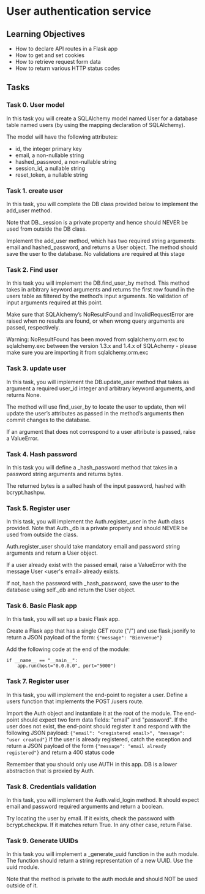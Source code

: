 # User authentication service

## Learning Objectives

- How to declare API routes in a Flask app
- How to get and set cookies
- How to retrieve request form data
- How to return various HTTP status codes

## Tasks

### Task 0. User model

In this task you will create a SQLAlchemy model named User for a database table named users (by using the mapping declaration of SQLAlchemy).

The model will have the following attributes:

- id, the integer primary key
- email, a non-nullable string
- hashed_password, a non-nullable string
- session_id, a nullable string
- reset_token, a nullable string

### Task 1. create user

In this task, you will complete the DB class provided below to implement the add_user method.

Note that DB.\_session is a private property and hence should NEVER be used from outside the DB class.

Implement the add_user method, which has two required string arguments: email and hashed_password, and returns a User object. The method should save the user to the database. No validations are required at this stage

### Task 2. Find user

In this task you will implement the DB.find_user_by method. This method takes in arbitrary keyword arguments and returns the first row found in the users table as filtered by the method’s input arguments. No validation of input arguments required at this point.

Make sure that SQLAlchemy’s NoResultFound and InvalidRequestError are raised when no results are found, or when wrong query arguments are passed, respectively.

Warning:
NoResultFound has been moved from sqlalchemy.orm.exc to sqlalchemy.exc between the version 1.3.x and 1.4.x of SQLAchemy - please make sure you are importing it from sqlalchemy.orm.exc

### Task 3. update user

In this task, you will implement the DB.update_user method that takes as argument a required user_id integer and arbitrary keyword arguments, and returns None.

The method will use find_user_by to locate the user to update, then will update the user’s attributes as passed in the method’s arguments then commit changes to the database.

If an argument that does not correspond to a user attribute is passed, raise a ValueError.

### Task 4. Hash password

In this task you will define a \_hash_password method that takes in a password string arguments and returns bytes.

The returned bytes is a salted hash of the input password, hashed with bcrypt.hashpw.

### Task 5. Register user

In this task, you will implement the Auth.register_user in the Auth class provided.
Note that Auth.\_db is a private property and should NEVER be used from outside the class.

Auth.register_user should take mandatory email and password string arguments and return a User object.

If a user already exist with the passed email, raise a ValueError with the message User <user's email> already exists.

If not, hash the password with \_hash_password, save the user to the database using self.\_db and return the User object.

### Task 6. Basic Flask app

In this task, you will set up a basic Flask app.

Create a Flask app that has a single GET route ("/") and use flask.jsonify to return a JSON payload of the form:
`{"message": "Bienvenue"}`

Add the following code at the end of the module:

```
if __name__ == "__main__":
    app.run(host="0.0.0.0", port="5000")
```

### Task 7. Register user

In this task, you will implement the end-point to register a user. Define a users function that implements the POST /users route.

Import the Auth object and instantiate it at the root of the module.
The end-point should expect two form data fields: "email" and "password". If the user does not exist, the end-point should register it and respond with the following JSON payload:
`{"email": "<registered email>", "message": "user created"}`
If the user is already registered, catch the exception and return a JSON payload of the form
`{"message": "email already registered"}`
and return a 400 status code

Remember that you should only use AUTH in this app. DB is a lower abstraction that is proxied by Auth.

### Task 8. Credentials validation

In this task, you will implement the Auth.valid_login method. It should expect email and password required arguments and return a boolean.

Try locating the user by email. If it exists, check the password with bcrypt.checkpw. If it matches return True. In any other case, return False.

### Task 9. Generate UUIDs

In this task you will implement a \_generate_uuid function in the auth module. The function should return a string representation of a new UUID. Use the uuid module.

Note that the method is private to the auth module and should NOT be used outside of it.
